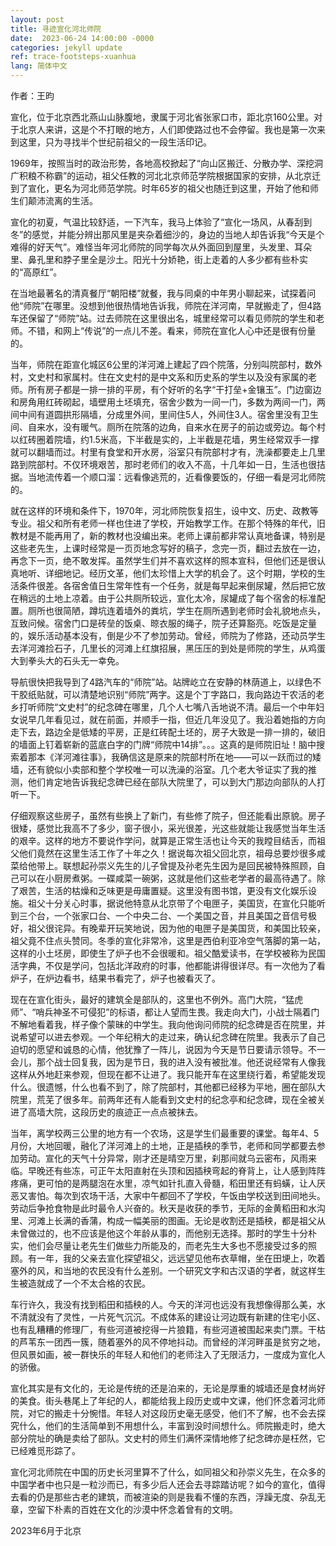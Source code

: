 ```yaml
---
layout: post
title: 寻迹宣化河北师院
date:  2023-06-24 14:00:00 -0000
categories: jekyll update
ref: trace-footsteps-xuanhua
lang: 简体中文
---
```

作者：王昀

宣化，位于北京西北燕山山脉腹地，隶属于河北省张家口市，距北京160公里。对于北京人来讲，这是个不打眼的地方，人们即使路过也不会停留。我也是第一次来到这里，只为寻找半个世纪前祖父的一段生活印记。

1969年，按照当时的政治形势，各地高校掀起了“向山区搬迁、分散办学、深挖洞广积粮不称霸”的运动，祖父任教的河北北京师范学院根据国家的安排，从北京迁到了宣化，更名为河北师范学院。时年65岁的祖父也随迁到这里，开始了他和师生们颠沛流离的生活。

宣化的初夏，气温比较舒适，一下汽车，我马上体验了“宣化一场风，从春刮到冬”的感觉，并能分辨出那风里是夹杂着细沙的，身边的当地人却告诉我“今天是个难得的好天气”。难怪当年河北师院的同学每次从外面回到屋里，头发里、耳朵里、鼻孔里和脖子里全是沙土。阳光十分娇艳，街上走着的人多少都有些朴实的“高原红”。

在当地最著名的清真餐厅“朝阳楼”就餐，我与同桌的中年男小聊起来，试探着问他“师院”在哪里。没想到他很热情地告诉我，师院在洋河南，早就搬走了，但4路车还保留了“师院”站。过去师院在这里很出名，城里经常可以看见师院的学生和老师。不错，和网上“传说”的一点儿不差。看来，师院在宣化人心中还是很有份量的。

当年，师院在距宣化城区6公里的洋河滩上建起了四个院落，分别叫院部村，数外村，文史村和家属村。住在文史村的是中文系和历史系的学生以及没有家属的老师。所有房子都是一排一排的平房，有个好听的名字“干打垒+金镶玉”。门边窗边和房角用红砖砌起，墙壁用土坯填充，宿舍少数为一间一门，多数为两间一门，两间中间有道圆拱形隔墙，分成里外间，里间住5人，外间住3人。宿舍里没有卫生间、自来水，没有暖气。厕所在院落的边角，自来水在房子的前边或旁边。每个村以红砖圈着院墙，约1.5米高，下半截是实的，上半截是花墙，男生经常双手一撑就可以翻墙而过。村里有食堂和开水房，浴室只有院部村才有，洗澡都要走上几里路到院部村。不仅环境艰苦，那时老师们的收入不高，十几年如一日，生活也很拮据。当地流传着一个顺口溜：远看像逃荒的，近看像要饭的，仔细一看是河北师院的。


就在这样的环境和条件下，1970年，河北师院恢复招生，设中文、历史、政教等专业。祖父和所有老师一样也住进了学校，开始教学工作。在那个特殊的年代，旧教材是不能再用了，新的教材也没编出来。老师上课前都非常认真地备课，特别是这些老先生，上课时经常是一页页地念写好的稿子，念完一页，翻过去放在一边，再念下一页，绝不敢发挥。虽然学生们并不喜欢这样的照本宣科，但他们还是很认真地听、详细地记。经历文革，他们太珍惜上大学的机会了。这个时期，学校的生活条件很差。各宿舍值日生常年性有一个任务，就是每早起来倒尿罐，然后把它放在稍远的土地上凉着。由于公共厕所较远，宣化太冷，尿罐成了每个宿舍的标准配置。厕所也很简陋，蹲坑连着墙外的粪坑，学生在厕所遇到老师时会礼貌地点头，互致问候。宿舍门口是砖垒的饭桌、晾衣服的绳子，院子还算豁亮。吃饭是定量的，娱乐活动基本没有，倒是少不了参加劳动。曾经，师院为了修路，还动员学生去洋河滩捡石子，几里长的河滩上红旗招展，黑压压的到处是师院的学生，从鸡蛋大到拳头大的石头无一幸免。

导航很快把我导到了4路汽车的“师院”站。站牌屹立在安静的林荫道上，以绿色不干胶纸贴就，可以清楚地识别“师院”两字。这是个丁字路口，我向路边干农活的老乡打听师院“文史村”的纪念碑在哪里，几个人七嘴八舌地说不清。最后一个中年妇女说早几年看见过，就在前面，并顺手一指，但近几年没见了。我沿着她指的方向走下去，路边全是低矮的平房，正是红砖配土坯的，房子大致是一排一排的，破旧的墙面上钉着崭新的蓝底白字的门牌“师院中14排”。。。这真的是师院旧址！脑中搜索着那本《洋河滩往事》，我确信这是原来的院部村所在地——可以一跃而过的矮墙，还有貌似小卖部和整个学校唯一可以洗澡的浴室。几个老大爷证实了我的推测，他们肯定地告诉我纪念碑已经在部队大院里了，可以到大门那边向部队的人打听一下。

仔细观察这些房子，虽然有些换上了新门，有些修了院子，但还能看出原貌。房子很矮，感觉比我高不了多少，窗子很小，采光很差，光这些就能让我感觉当年生活的艰辛。这样的地方不要说作学问，就算是正常生活也让今天的我瞠目结舌，而祖父他们竟然在这里生活工作了十年之久！据说每次祖父回北京，祖母总要炒很多咸菜给他带上。联想起孙崇义先生的儿子曾提及孙老先生因为是回民被特殊照顾，自己可以在小厨房煮粥。一碟咸菜一碗粥，这就是他们这些老学者的最高待遇了。除了艰苦，生活的枯燥和乏味更是毋庸置疑。这里没有图书馆，更没有文化娱乐设施。祖父十分关心时事，据说他特意从北京带了个电匣子，美国货，在宣化只能听到三个台，一个张家口台、一个中央二台、一个美国之音，并且美国之音信号极好，祖父很诧异。有晚辈开玩笑地说，因为他的电匣子是美国货，和美国比较亲，祖父竟不住点头赞同。冬季的宣化非常冷，这里是西伯利亚冷空气落脚的第一站，这样的小土坯房，即使生了炉子也不会很暖和。祖父酷爱读书，在学校被称为民国活字典，不仅是学问，包括北洋政府的时事，他都能讲得很详尽。有一次他为了看炉子，在炉边看书，结果书看完了，炉子也被看灭了。

现在在宣化街头，最好的建筑全是部队的，这里也不例外。高门大院，“猛虎师”、“哨兵神圣不可侵犯”的标语，都让人望而生畏。我走向大门，小战士隔着门不解地看着我，样子像个蒙昧的中学生。我向他询问师院的纪念碑是否在院里，并说希望可以进去参观。一个年纪稍大的走过来，确认纪念碑在院里。我表示了自己迫切的愿望和诚恳的心情，他犹豫了一阵儿，说因为今天是节日要请示领导。不一会儿，那个战士回复我，因为是节日，我的进入没有被批准。他还说经常有人像我这样从外地赶来参观，但现在都不让进了。我只能开车在这里绕行着，希望能发现什么。很遗憾，什么也看不到了，除了院部村，其他都已经移为平地，圈在部队大院里，荒芜了很多年。前两年还有人能看到文史村的纪念亭和纪念碑，现在全被关进了高墙大院，这段历史的痕迹正一点点被抹去。

当年，离学校两三公里的地方有一个农场，这是学生们最重要的课堂。每年4、5月份，大地回暖，融化了洋河滩上的土地，正是插秧的季节，老师和同学都要去参加劳动。宣化的天气十分异常，刚才还是晴空万里，刹那间就乌云密布，风雨来临。早晚还有些冻，可正午太阳直射在头顶和因插秧弯起的脊背上，让人感到阵阵疼痛，更可怕的是两腿泡在水里，凉气如针扎直入骨髓，稻田里还有蚂蟥，让人厌恶又害怕。每次到农场干活，大家中午都回不了学校，午饭由学校送到田间地头。劳动后争抢食物是此时最令人兴奋的。秋天是收获的季节，无际的金黄稻田和水沟里、河滩上长满的香蒲，构成一幅美丽的图画。无论是收割还是插秧，都是祖父从未曾做过的，也不应该是他这个年龄从事的，而他别无选择。那时的学生十分朴实，他们会尽量让老先生们做些力所能及的，而老先生大多也不愿接受过多的照顾。有一年，我的父亲去宣化探望祖父，远远望见他布衣草帽，坐在田埂上，吹着塞外的风，和当地的农民没有什么差别。一个研究文字和古汉语的学者，就这样生生被造就成了一个不太合格的农民。

车行许久，我没有找到稻田和插秧的人。今天的洋河也远没有我想像得那么美，水不清就没有了灵性，一片死气沉沉。不成体系的建设让河边既有新建的住宅小区、也有乱糟糟的修理厂，有些河道被挖得一片狼籍，有些河道被围起来卖门票。干枯的芦苇东一团西一簇，随着塞外的风不停地抖动。而曾经的洋河畔虽是贫穷之地，但风景如画，被一群快乐的年轻人和他们的老师注入了无限活力，一度成为宣化人的骄傲。

宣化其实是有文化的，无论是传统的还是泊来的，无论是厚重的城墙还是食材尚好的美食。街头巷尾上了年纪的人，都能给我上段历史或中文课，他们怀念着河北师院，对它的搬走十分惋惜。年轻人对这段历史毫无感受，他们不了解，也不会去探究什么，他们的生活简单到不用想什么，丰富到没时间想什么。师院搬走时，绝大部分院址的确是卖给了部队。文史村的师生们满怀深情地修了纪念碑亦是枉然，它已经难觅形踪了。

宣化河北师院在中国的历史长河里算不了什么，如同祖父和孙崇义先生，在众多的中国学者中也只是一粒沙而已，有多少后人还会去寻踪踏访呢？如今的宣化，值得去看的仍是那些古老的建筑，而被渲染的则是我看不懂的东西，浮躁无度、杂乱无章，空留下朴素的百姓在文化的沙漠中怀念着曾有的文明。

2023年6月于北京






